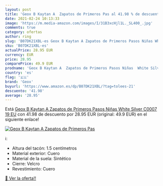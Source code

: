 ```yaml
---
layout: post
title: 'Geox B Kaytan A  Zapatos de Primeros Pas al 41.98 % de descuento'
date: 2021-02-24 10:13:33
image: 'https://m.media-amazon.com/images/I/31B3xcHjl1L._SL400_.jpg'
comments: true
category: ofertas
author: ring
slug: 'B07DK21XBL-es Geox B Kaytan A Zapatos de Primeros Pasos Niñas White...'
sku: 'B07DK21XBL-es'
actualPrice: 28.95 EUR
currency: EUR
price: 28.95
comparePrice: 49.9 EUR
prodname: 'Geox B Kaytan A  Zapatos de Primeros Pasos Niñas  White Silver C0007  19 EU'
country: 'es'
flag: '🇪🇸'
brand: 'Geox'
buyurl: 'https://www.amazon.es/dp/B07DK21XBL/?tag=tolees-21'
descuento: '41.98'
average: '28.95'
---
```


Está [Geox B Kaytan A  Zapatos de Primeros Pasos Niñas  White Silver C0007  19 EU](https://www.amazon.es/dp/B07DK21XBL/?tag=tolees-21) con 41.98 de descuento por 28.95 EUR (original: 49.9 EUR) en el siguiente enlace!

[![Geox B Kaytan A  Zapatos de Primeros Pas](https://m.media-amazon.com/images/I/31B3xcHjl1L._SL400_.jpg)](https://www.amazon.es/dp/B07DK21XBL/?tag=tolees-21)

ℹ️:

- Altura del tacón: 1.5 centímetros
- Material exterior: Cuero
- Material de la suela: Sintético
- Cierre: Velcro
- Revestimiento: Cuero

[🛒 Ver la oferta!!](https://www.amazon.es/dp/B07DK21XBL/?tag=tolees-21)
